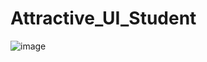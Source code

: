 # Attractive_UI_Student


![image](https://user-images.githubusercontent.com/114800813/222510488-3e01f954-2ff0-49c7-a5f7-cd1984992439.png)




